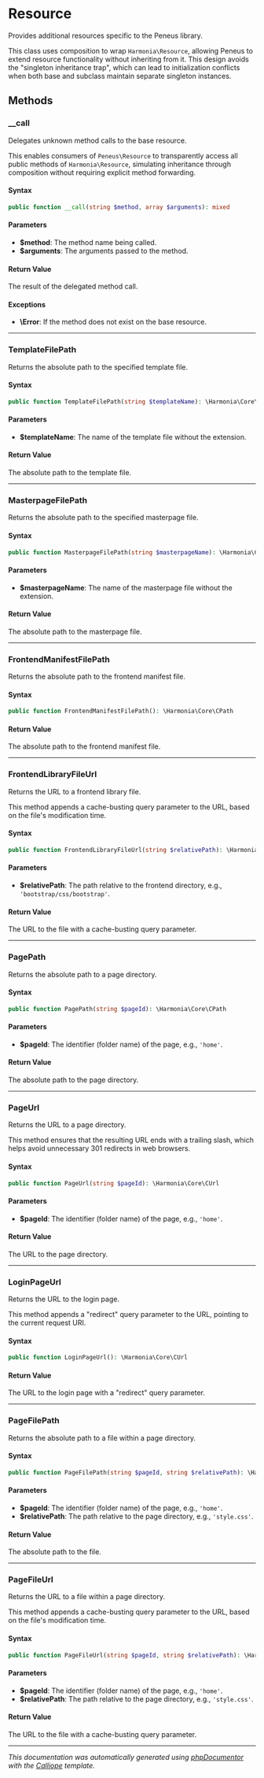 # Resource

Provides additional resources specific to the Peneus library.

This class uses composition to wrap `Harmonia\Resource`, allowing Peneus to
extend resource functionality without inheriting from it. This design avoids
the "singleton inheritance trap", which can lead to initialization conflicts
when both base and subclass maintain separate singleton instances.

## Methods

### __call

Delegates unknown method calls to the base resource.

This enables consumers of `Peneus\Resource` to transparently access all
public methods of `Harmonia\Resource`, simulating inheritance through
composition without requiring explicit method forwarding.

#### Syntax

```php
public function __call(string $method, array $arguments): mixed
```

#### Parameters

- **$method**: The method name being called.
- **$arguments**: The arguments passed to the method.

#### Return Value

The result of the delegated method call.

#### Exceptions

- **\Error**: If the method does not exist on the base resource.

---

### TemplateFilePath

Returns the absolute path to the specified template file.

#### Syntax

```php
public function TemplateFilePath(string $templateName): \Harmonia\Core\CPath
```

#### Parameters

- **$templateName**: The name of the template file without the extension.

#### Return Value

The absolute path to the template file.

---

### MasterpageFilePath

Returns the absolute path to the specified masterpage file.

#### Syntax

```php
public function MasterpageFilePath(string $masterpageName): \Harmonia\Core\CPath
```

#### Parameters

- **$masterpageName**: The name of the masterpage file without the extension.

#### Return Value

The absolute path to the masterpage file.

---

### FrontendManifestFilePath

Returns the absolute path to the frontend manifest file.

#### Syntax

```php
public function FrontendManifestFilePath(): \Harmonia\Core\CPath
```

#### Return Value

The absolute path to the frontend manifest file.

---

### FrontendLibraryFileUrl

Returns the URL to a frontend library file.

This method appends a cache-busting query parameter to the URL, based on
the file's modification time.

#### Syntax

```php
public function FrontendLibraryFileUrl(string $relativePath): \Harmonia\Core\CUrl
```

#### Parameters

- **$relativePath**: The path relative to the frontend directory, e.g., `'bootstrap/css/bootstrap'`.

#### Return Value

The URL to the file with a cache-busting query parameter.

---

### PagePath

Returns the absolute path to a page directory.

#### Syntax

```php
public function PagePath(string $pageId): \Harmonia\Core\CPath
```

#### Parameters

- **$pageId**: The identifier (folder name) of the page, e.g., `'home'`.

#### Return Value

The absolute path to the page directory.

---

### PageUrl

Returns the URL to a page directory.

This method ensures that the resulting URL ends with a trailing slash,
which helps avoid unnecessary 301 redirects in web browsers.

#### Syntax

```php
public function PageUrl(string $pageId): \Harmonia\Core\CUrl
```

#### Parameters

- **$pageId**: The identifier (folder name) of the page, e.g., `'home'`.

#### Return Value

The URL to the page directory.

---

### LoginPageUrl

Returns the URL to the login page.

This method appends a "redirect" query parameter to the URL, pointing
to the current request URI.

#### Syntax

```php
public function LoginPageUrl(): \Harmonia\Core\CUrl
```

#### Return Value

The URL to the login page with a "redirect" query parameter.

---

### PageFilePath

Returns the absolute path to a file within a page directory.

#### Syntax

```php
public function PageFilePath(string $pageId, string $relativePath): \Harmonia\Core\CPath
```

#### Parameters

- **$pageId**: The identifier (folder name) of the page, e.g., `'home'`.
- **$relativePath**: The path relative to the page directory, e.g., `'style.css'`.

#### Return Value

The absolute path to the file.

---

### PageFileUrl

Returns the URL to a file within a page directory.

This method appends a cache-busting query parameter to the URL, based on
the file's modification time.

#### Syntax

```php
public function PageFileUrl(string $pageId, string $relativePath): \Harmonia\Core\CUrl
```

#### Parameters

- **$pageId**: The identifier (folder name) of the page, e.g., `'home'`.
- **$relativePath**: The path relative to the page directory, e.g., `'style.css'`.

#### Return Value

The URL to the file with a cache-busting query parameter.

---

*This documentation was automatically generated using [phpDocumentor](http://www.phpdoc.org/) with the [Calliope](https://github.com/DaphneWebFramework/Calliope) template.*
